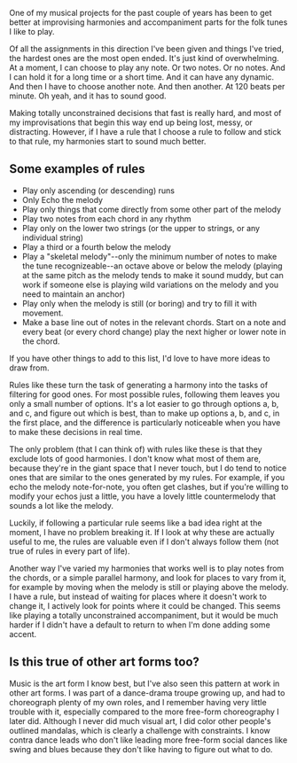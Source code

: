 One of my musical projects for the past couple of years has been to get better at improvising harmonies and accompaniment parts for the folk tunes I like to play.

Of all the assignments in this direction I've been given and things I've tried, the hardest ones are the most open ended.  It's just kind of overwhelming.  At a moment, I can choose to play any note.  Or two notes.  Or no notes.  And I can hold it for a long time or a short time.  And it can have any dynamic.  And then I have to choose another note.  And then another.  At 120 beats per minute.  Oh yeah, and it has to sound good.

Making totally unconstrained decisions that fast is really hard, and most of my improvisations that begin this way end up being lost, messy, or distracting.  However, if I have a rule that I choose a rule to follow and stick to that rule, my harmonies start to sound much better.

## Some examples of rules
* Play only ascending (or descending) runs
* Only Echo the melody
* Play only things that come directly from some other part of the melody
* Play two notes from each chord in any rhythm
* Play only on the lower two strings (or the upper to strings, or any individual string)
* Play a third or a fourth below the melody
* Play a "skeletal melody"--only the minimum number of notes to make the tune recognizeable--an octave above or below the melody (playing at the same pitch as the melody tends to make it sound muddy, but can work if someone else is playing wild variations on the melody and you need to maintain an anchor)
* Play only when the melody is still (or boring) and try to fill it with movement.
* Make a base line out of notes in the relevant chords.  Start on a note and every beat (or every chord change) play the next higher or lower note in the chord.

If you have other things to add to this list, I'd love to have more ideas to draw from.

Rules like these turn the task of generating a harmony into the tasks of filtering for good ones.  For most possible rules, following them leaves you only a small number of options.  It's a lot easier to go through options a, b, and c, and figure out which is best, than to make up options a, b, and c, in the first place, and the difference is particularly noticeable when you have to make these decisions in real time.

The only problem (that I can think of) with rules like these is that they exclude lots of good harmonies.  I don't know what most of them are, because they're in the giant space that I never touch, but I do tend to notice ones that are similar to the ones generated by my rules.  For example, if you echo the melody note-for-note, you often get clashes, but if you're willing to modify your echos just a little, you have a lovely little countermelody that sounds a lot like the melody.

Luckily, if following a particular rule seems like a bad idea right at the moment, I have no problem breaking it.  If I look at why these are actually useful to me, the rules are valuable even if I don't always follow them (not true of rules in every part of life).

Another way I've varied my harmonies that works well is to play notes from the chords, or a simple parallel harmony, and look for places to vary from it, for example by moving when the melody is still or playing above the melody.  I have a rule, but instead of waiting for places where it doesn't work to change it, I actively look for points where it could be changed.  This seems like playing a totally unconstrained accompaniment, but it would be much harder if I didn't have a default to return to when I'm done adding some accent.

## Is this true of other art forms too?

Music is the art form I know best, but I've also seen this pattern at work in other art forms.  I was part of a dance-drama troupe growing up, and had to choreograph plenty of my own roles, and I remember having very little trouble with it, especially compared to the more free-form choreography I later did.  Although I never did much visual art, I did color other people's outlined mandalas, which is clearly a challenge with constraints.  I know contra dance leads who don't like leading more free-form social dances like swing and blues because they don't like having to figure out what to do.